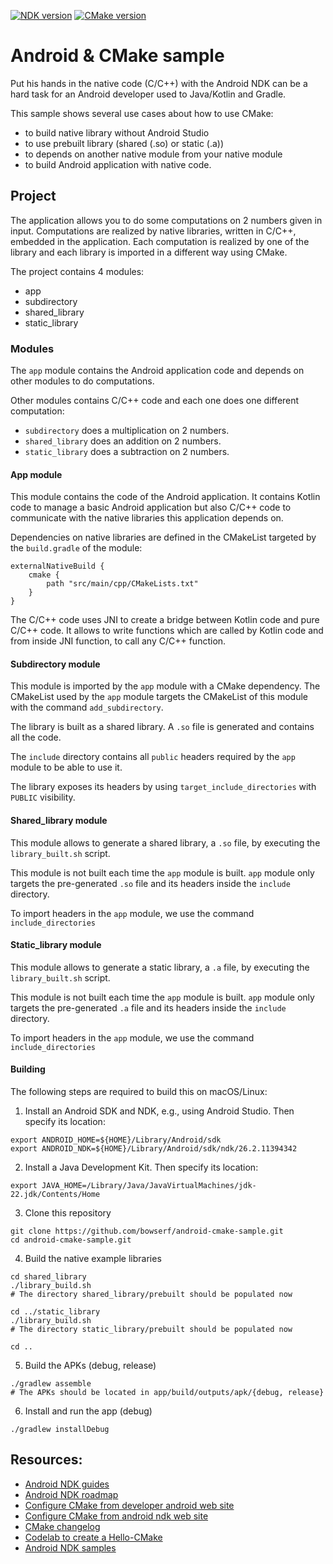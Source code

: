 [![NDK version](https://img.shields.io/static/v1.svg?label=NDK&message=version%2019&color=blue)]()
[![CMake version](https://img.shields.io/static/v1.svg?label=CMake&message=3.6.0&color=red)]()

# Android & CMake sample

Put his hands in the native code (C/C++) with the Android NDK can be a hard task for an Android developer used to
Java/Kotlin and Gradle.

This sample shows several use cases about how to use CMake:
- to build native library without Android Studio
- to use prebuilt library (shared (.so) or static (.a))
- to depends on another native module from your native module
- to build Android application with native code.

## Project

The application allows you to do some computations on 2 numbers given in input. Computations are
realized by native libraries, written in C/C++, embedded in the application. Each computation
is realized by one of the library and each library is imported in a different way using CMake.

The project contains 4 modules:
- app
- subdirectory
- shared_library
- static_library

### Modules

The `app` module contains the Android application code and depends on other modules to do
computations.

Other modules contains C/C++ code and each one does one different computation:
- `subdirectory` does a multiplication on 2 numbers.
- `shared_library` does an addition on 2 numbers.
- `static_library` does a subtraction on 2 numbers.

#### App module

This module contains the code of the Android application. It contains Kotlin code to manage a basic
Android application but also C/C++ code to communicate with the native libraries this application
depends on.

Dependencies on native libraries are defined in the CMakeList targeted by the `build.gradle` of the
module:

```
externalNativeBuild {
    cmake {
        path "src/main/cpp/CMakeLists.txt"
    }
}
```

The C/C++ code uses JNI to create a bridge between Kotlin code and pure C/C++ code. It allows to
write functions which are called by Kotlin code and from inside JNI function, to call any C/C++
function.


#### Subdirectory module

This module is imported by the `app` module with a CMake dependency. The CMakeList used by the `app`
module targets the CMakeList of this module with the command `add_subdirectory`.

The library is built as a shared library. A `.so` file is generated and contains all the code.

The `include` directory contains all `public` headers required by the `app` module to be able to use
it.

The library exposes its headers by using `target_include_directories` with `PUBLIC` visibility.


#### Shared_library module

This module allows to generate a shared library, a `.so` file, by executing the `library_built.sh`
script.

This module is not built each time the `app` module is built. `app` module only targets the
pre-generated `.so` file and its headers inside the `include` directory.

To import headers in the `app` module, we use the command `include_directories`


#### Static_library module

This module allows to generate a static library, a `.a` file, by executing the `library_built.sh`
script.

This module is not built each time the `app` module is built. `app` module only targets the
pre-generated `.a` file and its headers inside the `include` directory.

To import headers in the `app` module, we use the command `include_directories`


#### Building

The following steps are required to build this on macOS/Linux:

1. Install an Android SDK and NDK, e.g., using Android Studio. Then specify its location:
  ```
  export ANDROID_HOME=${HOME}/Library/Android/sdk
  export ANDROID_NDK=${HOME}/Library/Android/sdk/ndk/26.2.11394342
  ```
2. Install a Java Development Kit. Then specify its location:
  ```
  export JAVA_HOME=/Library/Java/JavaVirtualMachines/jdk-22.jdk/Contents/Home
  ```
3. Clone this repository
  ```
  git clone https://github.com/bowserf/android-cmake-sample.git
  cd android-cmake-sample.git
  ```
4. Build the native example libraries
  ```
  cd shared_library
  ./library_build.sh
  # The directory shared_library/prebuilt should be populated now
  
  cd ../static_library
  ./library_build.sh
  # The directory static_library/prebuilt should be populated now
  
  cd ..
  ```
5. Build the APKs (debug, release)
  ```
  ./gradlew assemble
  # The APKs should be located in app/build/outputs/apk/{debug, release}
  ```
6. Install and run the app (debug)
  ```
  ./gradlew installDebug
  ```


## Resources:

- [Android NDK guides](https://developer.android.com/ndk/guides)
- [Android NDK roadmap](https://android.googlesource.com/platform/ndk/+/master/docs/Roadmap.md)
- [Configure CMake from developer android web site](https://developer.android.com/studio/projects/configure-cmake)
- [Configure CMake from android ndk web site](https://developer.android.com/ndk/guides/cmake)
- [CMake changelog](https://cmake.org/cmake/help/latest/release/index.html)
- [Codelab to create a Hello-CMake](https://codelabs.developers.google.com/codelabs/android-studio-cmake/index.html#0)
- [Android NDK samples](https://github.com/googlesamples/android-ndk/tree/master)


